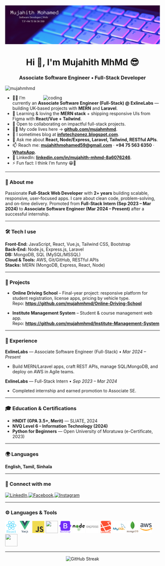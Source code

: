 ![logo](https://github.com/mujahmhmd/Mujahith-MhMd/blob/main/banner.png)

<h1 align="center">Hi 👋, I'm Mujahith MhMd 😎</h1>
<h3 align="center">Associate Software Engineer • Full-Stack Developer</h3>

<p align="left">
  <img src="https://komarev.com/ghpvc/?username=mujahmhmd&label=Profile%20views&color=0e75b6&style=flat" alt="mujahmhmd" />
</p>

<img align="right" width="380" alt="coding" src="https://th.bing.com/th/id/OIP.VON9gHTrzeHZbHfXsqfzEAHaEq?rs=1&pid=ImgDetMain">

- 🧑‍💻 I’m currently an <b>Associate Software Engineer (Full-Stack) @ ExlineLabs</b> — building UK-based projects with <b>MERN</b> and <b>Laravel</b>.
- 🌱 Learning & loving the <b>MERN stack</b> + shipping responsive UIs from Figma with <b>React/Vue + Tailwind</b>.
- 👯 Open to collaborating on impactful full-stack projects.
- 👨‍💻 My code lives here → <b><a href="https://github.com/mujahmhmd">github.com/mujahmhmd</a></b>.
- 📝 I sometimes blog at <b><a href="https://infotechzonez.blogspot.com">infotechzonez.blogspot.com</a></b>.
- 💬 Ask me about <b>React, Node/Express, Laravel, Tailwind, RESTful APIs</b>.
- 📫 Reach me: <b>mujahithmohamed59@gmail.com</b> · <b>+94 75 563 6350</b> · <b><a href="https://wa.me/94755636350">WhatsApp</a></b>.
- 🔗 LinkedIn: <b><a href="https://www.linkedin.com/in/mujahith-mhmd-8a6076246">linkedin.com/in/mujahith-mhmd-8a6076246</a></b>.
- ⚡ Fun fact: I think I’m funny 😁🙌

---

### 🧷 About me
Passionate <b>Full-Stack Web Developer</b> with <b>2+ years</b> building scalable, responsive, user-focused apps. I care about clean code, problem-solving, and on-time delivery. Promoted from <b>Full-Stack Intern (Sep 2023 – Mar 2024)</b> to <b>Associate Software Engineer (Mar 2024 – Present)</b> after a successful internship.

---

### 🛠️ Tech I use
**Front-End:** JavaScript, React, Vue.js, Tailwind CSS, Bootstrap  
**Back-End:** Node.js, Express.js, Laravel  
**DB:** MongoDB, SQL (MySQL/MSSQL)  
**Cloud & Tools:** AWS, Git/GitHub, RESTful APIs  
**Stacks:** MERN (MongoDB, Express, React, Node)

---

### 🧪 Projects
- **Online Driving School** – Final-year project: responsive platform for student registration, license apps, pricing by vehicle type.  
  Repo: **https://github.com/mujahmhmd/Online-Driving-School**

- **Institute Management System** – Student & course management web app.  
  Repo: **https://github.com/mujahmhmd/Institute-Management-System**

---

### 🧾 Experience
**ExlineLabs** — Associate Software Engineer (Full-Stack) • *Mar 2024 – Present*  
- Build MERN/Laravel apps, craft REST APIs, manage SQL/MongoDB, and deploy on AWS in Agile teams.

**ExlineLabs** — Full-Stack Intern • *Sep 2023 – Mar 2024*  
- Completed internship and earned promotion to Associate SE.

---

### 🎓 Education & Certifications
- **HNDIT (GPA 3.5+, Merit)** — SLIATE, 2024  
- **NVQ Level 6 – Information Technology (2024)**  
- **Python for Beginners** — Open University of Moratuwa (e-Certificate, 2023)

---

### 🌍 Languages
**English, Tamil, Sinhala**

---

### 🤝 Connect with me
<p align="left">
  <a href="https://www.linkedin.com/in/mujahith-mhmd-8a6076246" target="_blank">
    <img align="center" src="https://raw.githubusercontent.com/rahuldkjain/github-profile-readme-generator/master/src/images/icons/Social/linked-in-alt.svg" alt="LinkedIn" height="30" width="40" />
  </a>
  <a href="https://facebook.com/mujahithmhmd" target="_blank">
    <img align="center" src="https://raw.githubusercontent.com/rahuldkjain/github-profile-readme-generator/master/src/images/icons/Social/facebook.svg" alt="Facebook" height="30" width="40" />
  </a>
  <a href="https://instagram.com/mujahith_mhmd" target="_blank">
    <img align="center" src="https://raw.githubusercontent.com/rahuldkjain/github-profile-readme-generator/master/src/images/icons/Social/instagram.svg" alt="Instagram" height="30" width="40" />
  </a>
</p>

---

### ⚙️ Languages & Tools
<p align="left">
  <a href="https://reactjs.org/" target="_blank" rel="noreferrer"><img src="https://raw.githubusercontent.com/devicons/devicon/master/icons/react/react-original-wordmark.svg" width="40" height="40"/></a>
  <a href="https://vuejs.org/" target="_blank" rel="noreferrer"><img src="https://raw.githubusercontent.com/devicons/devicon/master/icons/vuejs/vuejs-original-wordmark.svg" width="40" height="40"/></a>
  <a href="https://developer.mozilla.org/en-US/docs/Web/JavaScript" target="_blank" rel="noreferrer"><img src="https://raw.githubusercontent.com/devicons/devicon/master/icons/javascript/javascript-original.svg" width="40" height="40"/></a>
  <a href="https://tailwindcss.com/" target="_blank" rel="noreferrer"><img src="https://www.vectorlogo.zone/logos/tailwindcss/tailwindcss-icon.svg" width="40" height="40"/></a>
  <a href="https://getbootstrap.com" target="_blank" rel="noreferrer"><img src="https://raw.githubusercontent.com/devicons/devicon/master/icons/bootstrap/bootstrap-plain-wordmark.svg" width="40" height="40"/></a>
  <a href="https://nodejs.org" target="_blank" rel="noreferrer"><img src="https://raw.githubusercontent.com/devicons/devicon/master/icons/nodejs/nodejs-original-wordmark.svg" width="40" height="40"/></a>
  <a href="https://expressjs.com" target="_blank" rel="noreferrer"><img src="https://raw.githubusercontent.com/devicons/devicon/master/icons/express/express-original-wordmark.svg" width="40" height="40"/></a>
  <a href="https://laravel.com/" target="_blank" rel="noreferrer"><img src="https://raw.githubusercontent.com/devicons/devicon/master/icons/laravel/laravel-plain-wordmark.svg" width="40" height="40"/></a>
  <a href="https://www.mysql.com/" target="_blank" rel="noreferrer"><img src="https://raw.githubusercontent.com/devicons/devicon/master/icons/mysql/mysql-original-wordmark.svg" width="40" height="40"/></a>
  <a href="https://www.mongodb.com/" target="_blank" rel="noreferrer"><img src="https://raw.githubusercontent.com/devicons/devicon/master/icons/mongodb/mongodb-original-wordmark.svg" width="40" height="40"/></a>
  <a href="https://aws.amazon.com" target="_blank" rel="noreferrer"><img src="https://raw.githubusercontent.com/devicons/devicon/master/icons/amazonwebservices/amazonwebservices-original-wordmark.svg" width="40" height="40"/></a>
  <a href="https://git-scm.com/" target="_blank" rel="noreferrer"><img src="https://www.vectorlogo.zone/logos/git-scm/git-scm-icon.svg" width="40" height="40"/></a>
</p>

---

<p align="center">
  <img src="https://github-readme-streak-stats.herokuapp.com?user=mujahmhmd" alt="GitHub Streak"/>
</p>

